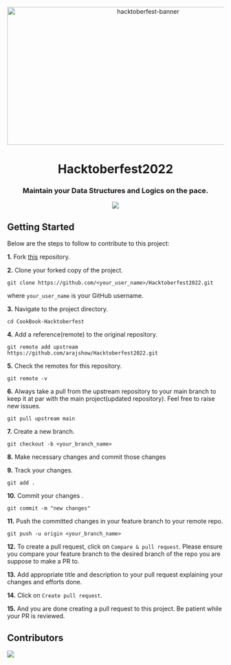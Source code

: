 
<p align="center">
   <img src="https://tipseason.com/assets/images/hacktoberfest-banner.jpg" alt="hacktoberfest-banner" width="640" height="320" />
</p>
<h1 align="center">  Hacktoberfest2022</h1>
<h3 align="center">Maintain your Data Structures and Logics on the pace.</h3>
<div align="center">
    <img src="https://forthebadge.com/images/badges/built-with-love.svg" />
</div>

## Getting Started

Below are the steps to follow to contribute to this project:

**1.** Fork [this](https://github.com/arajshow/Hacktoberfest2022) repository.

**2.** Clone your forked copy of the project.

```
git clone https://github.com/<your_user_name>/Hacktoberfest2022.git
```

where `your_user_name` is your GitHub username.

**3.** Navigate to the project directory.

```
cd CookBook-Hacktoberfest
```

**4.** Add a reference(remote) to the original repository.

```
git remote add upstream https://github.com/arajshow/Hacktoberfest2022.git
```

**5.** Check the remotes for this repository.

```
git remote -v
```

**6.** Always take a pull from the upstream repository to your main branch to keep it at par with the main project(updated repository). Feel free to raise new issues.

```
git pull upstream main
```

**7.** Create a new branch.

```
git checkout -b <your_branch_name>
```

**8.** Make necessary changes and commit those changes

**9.** Track your changes.

```
git add .
```

**10.** Commit your changes .

```
git commit -m "new changes"
```

**11.** Push the committed changes in your feature branch to your remote repo.

```
git push -u origin <your_branch_name>
```

**12.** To create a pull request, click on `Compare & pull request`. Please ensure you compare your feature branch to the desired branch of the repo you are suppose to make a PR to.

**13.** Add appropriate title and description to your pull request explaining your changes and efforts done.

**14.** Click on `Create pull request`.

**15.** And you are done creating a pull request to this project. Be patient while your PR is reviewed.

## Contributors

<a href="https://github.com/arajshow/Hacktoberfest2022/contributors">
  <img src="https://contrib.rocks/image?repo=arajshow/Hacktoberfest2022" />
</a>
